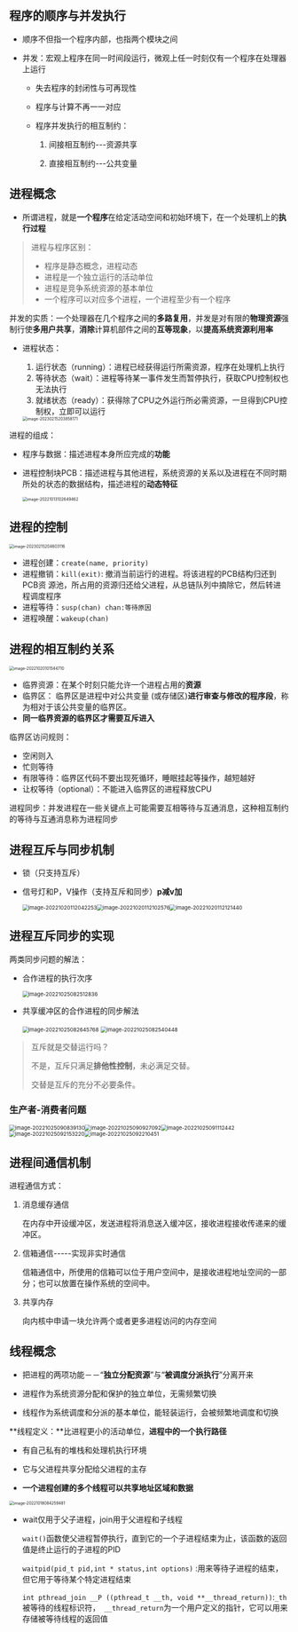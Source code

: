 ## 程序的顺序与并发执行

* 顺序不但指一个程序内部，也指两个模块之间

* 并发：宏观上程序在同一时间段运行，微观上任一时刻仅有一个程序在处理器上运行

  * 失去程序的封闭性与可再现性

  * 程序与计算不再一一对应

  * 程序并发执行的相互制约：

    1. 间接相互制约---资源共享

    2. 直接相互制约---公共变量

## 进程概念

* 所谓进程，就是**一个程序**在给定活动空间和初始环境下，在一个处理机上的**执行过程**

> 进程与程序区别：
>
> * 程序是静态概念，进程动态
> * 进程是一个独立运行的活动单位
> * 进程是竞争系统资源的基本单位
> * 一个程序可以对应多个进程，一个进程至少有一个程序

并发的实质：一个处理器在几个程序之间的**多路复用**，并发是对有限的**物理资源**强制行使**多用户共享**，**消除**计算机部件之间的**互等现象**，以**提高系统资源利用率**

* 进程状态：
  1. 运行状态（running）：进程已经获得运行所需资源，程序在处理机上执行
  2. 等待状态（wait）：进程等待某一事件发生而暂停执行，获取CPU控制权也无法执行
  3. 就绪状态（ready）：获得除了CPU之外运行所必需资源，一旦得到CPU控制权，立即可以运行
  
  <img src="笔记图片/image-20230215203858171.png" alt="image-20230215203858171" style="zoom:50%;" />

进程的组成：

* 程序与数据：描述进程本身所应完成的**功能**

* 进程控制块PCB：描述进程与其他进程，系统资源的关系以及进程在不同时期所处的状态的数据结构，描述进程的**动态特征**

  <img src="笔记图片/image-20221013102649462.png" alt="image-20221013102649462" style="zoom:50%;" />

## 进程的控制

<img src="笔记图片/image-20230215204603116.png" alt="image-20230215204603116" style="zoom:50%;" />

* 进程创建：`create(name, priority)`
* 进程撤销：`kill(exit)`:  撤消当前运行的进程。将该进程的PCB结构归还到PCB资      源池，所占用的资源归还给父进程，从总链队列中摘除它，然后转进程调度程序
* 进程等待：`susp(chan) chan:等待原因`
* 进程唤醒：`wakeup(chan)`

## 进程的相互制约关系

<img src="笔记图片/image-20221020101544710.png" alt="image-20221020101544710" style="zoom:50%;" />

* 临界资源：在某个时刻只能允许一个进程占用的**资源**
* 临界区：  临界区是进程中对公共变量 (或存储区)**进行审查与修改的程序段**，称为相对于该公共变量的临界区。
* **同一临界资源的临界区才需要互斥进入**  

临界区访问规则：

* 空闲则入
* 忙则等待
* 有限等待：临界区代码不要出现死循环，睡眠挂起等操作，越短越好
* 让权等待（optional）：不能进入临界区的进程释放CPU

进程同步：并发进程在一些关键点上可能需要互相等待与互通消息，这种相互制约的等待与互通消息称为进程同步

## 进程互斥与同步机制

* 锁（只支持互斥）

* 信号灯和P，V操作（支持互斥和同步）**p减v加**

  <img src="笔记图片/image-20221020112042253.png" alt="image-20221020112042253" style="zoom: 67%;" /><img src="笔记图片/image-20221020112102576.png" alt="image-20221020112102576" style="zoom:67%;" /><img src="笔记图片/image-20221020112121440.png" alt="image-20221020112121440" style="zoom:67%;" />

## 进程互斥同步的实现

两类同步问题的解法：

* 合作进程的执行次序

  <img src="笔记图片/image-20221025082512836.png" alt="image-20221025082512836" style="zoom:67%;" />

* 共享缓冲区的合作进程的同步解法

  <img src="笔记图片/image-20221025082645768.png" alt="image-20221025082645768" style="zoom:67%;" />

  <img src="笔记图片/image-20221025082540448.png" alt="image-20221025082540448" style="zoom:67%;" />

> 互斥就是交替运行吗？
>
> 不是，互斥只满足**排他性控制**，未必满足交替。
>
> 交替是互斥的充分不必要条件。

### 生产者-消费者问题

<img src="笔记图片/image-20221025090839130.png" alt="image-20221025090839130" style="zoom:67%;" /><img src="笔记图片/image-20221025090927092.png" alt="image-20221025090927092" style="zoom:67%;" /><img src="笔记图片/image-20221025091112442.png" alt="image-20221025091112442" style="zoom:67%;" /><img src="笔记图片/image-20221025092153220.png" alt="image-20221025092153220" style="zoom:67%;" /><img src="笔记图片/image-20221025092210451.png" alt="image-20221025092210451" style="zoom:67%;" />



## 进程间通信机制

进程通信方式：

1. 消息缓存通信

   在内存中开设缓冲区，发送进程将消息送入缓冲区，接收进程接收传递来的缓冲区。

2. 信箱通信-----实现非实时通信

   信箱通信中，所使用的信箱可以位于用户空间中，是接收进程地址空间的一部分；也可以放置在操作系统的空间中。

3. 共享内存

   向内核中申请一块允许两个或者更多进程访问的内存空间

## 线程概念

* 把进程的两项功能－－“**独立分配资源**”与“**被调度分派执行**”分离开来

* 进程作为系统资源分配和保护的独立单位，无需频繁切换
* 线程作为系统调度和分派的基本单位，能轻装运行，会被频繁地调度和切换

**线程定义：**比进程更小的活动单位，**进程中的一个执行路径**

* 有自己私有的堆栈和处理机执行环境

*  它与父进程共享分配给父进程的主存
* **一个进程创建的多个线程可以共享地址区域和数据**

<img src="笔记图片/image-20221018084259481.png" alt="image-20221018084259481" style="zoom:50%;" />

* wait仅用于父子进程，join用于父进程和子线程

   `wait()`函数使父进程暂停执行，直到它的一个子进程结束为止，该函数的返回值是终止运行的子进程的PID

  `waitpid(pid_t pid,int * status,int options)` :用来等待子进程的结束，但它用于等待某个特定进程结束

  `int pthread_join __P ((pthread_t __th, void **__thread_return))`:`_th`被等待的线程标识符，` __thread_return`为一个用户定义的指针，它可以用来存储被等待线程的返回值